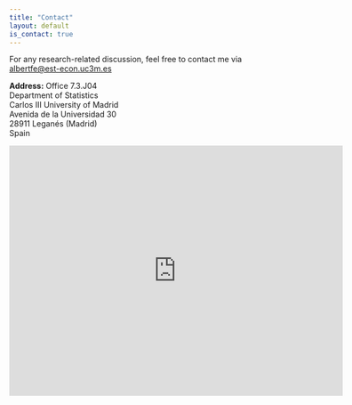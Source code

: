 ```yaml
---
title: "Contact"
layout: default
is_contact: true
---
```


For any research-related discussion, feel free to contact me via [albertfe@est-econ.uc3m.es](mailto:albertfe@est-econ.uc3m.es)

**Address:**
Office 7.3.J04\
Department of Statistics\
Carlos III University of Madrid\
Avenida de la Universidad 30\
28911 Leganés (Madrid)\
Spain

<p align="center"><iframe src="https://www.google.com/maps/embed?pb=!1m18!1m12!1m3!1d3041.3808478371307!2d-3.768445023474049!3d40.33389677145305!2m3!1f0!2f0!3f0!3m2!1i1024!2i768!4f13.1!3m3!1m2!1s0xd41898b6414e047%3A0x8f09ae494530ed2d!2sUC3M%3A%20edificio%20Juan%20Benet!5e0!3m2!1ses!2ses!4v1729063384303!5m2!1ses!2ses" width="600" height="450" style="border:0;" allowfullscreen="" loading="lazy" referrerpolicy="no-referrer-when-downgrade"></iframe></p>